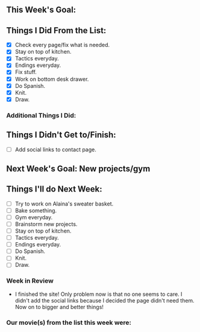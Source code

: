 ## This Week's Goal:

## Things I Did From the List:

- [x] Check every page/fix what is needed.
- [x] Stay on top of kitchen.
- [x] Tactics everyday.
- [x] Endings everyday.
- [x] Fix stuff.
- [x] Work on bottom desk drawer.
- [x] Do Spanish.
- [x] Knit.
- [x] Draw.

### Additional Things I Did:

## Things I Didn't Get to/Finish:

- [ ] Add social links to contact page.

## Next Week's Goal: New projects/gym

## Things I'll do Next Week:

- [ ] Try to work on Alaina's sweater basket.
- [ ] Bake something.
- [ ] Gym everyday.
- [ ] Brainstorm new projects.
- [ ] Stay on top of kitchen.
- [ ] Tactics everyday.
- [ ] Endings everyday.
- [ ] Do Spanish.
- [ ] Knit.
- [ ] Draw.

### Week in Review

- I finished the site! Only problem now is that no one seems to care. I didn't add the social links because I decided the page didn't need them. Now on to bigger and better things!

### Our movie(s) from the list this week were:
